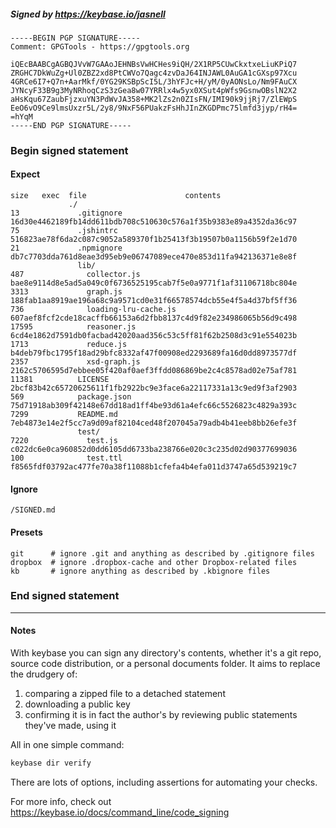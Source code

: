##### Signed by https://keybase.io/jasnell
```
-----BEGIN PGP SIGNATURE-----
Comment: GPGTools - https://gpgtools.org

iQEcBAABCgAGBQJVvW7GAAoJEHNBsVwHCHes9iQH/2X1RP5CUwCkxtxeLiuKPiQ7
ZRGHC7DkWuZg+Ul0ZBZ2xd8PtCWVo7Qagc4zvDaJ64INJAWL0AuGA1cGXsp97Xcu
4GRCe6I7+Q7n+AarMkf/0YG29KSBpScI5L/3hYFJc+H/yM/0yAONsLo/Nm9FAuCX
JYNcyF33B9g3MyNRhoqCzS3zGea8w07YRRlx4w5yx0XSut4pWfs9GsnwOBslN2X2
aHsKqu67ZaubFjzxuYN3PdWvJA358+MK2lZs2n0ZIsFN/IMI90k9jjRj7/ZlEWpS
EeO6vO9Ce9lmsUxzr5L/2y8/9NxF56PUakzFsHhJInZKGDPmc75lmfd3jyp/rH4=
=hYqM
-----END PGP SIGNATURE-----

```

<!-- END SIGNATURES -->

### Begin signed statement 

#### Expect

```
size   exec  file                      contents                                                        
             ./                                                                                        
13             .gitignore              16d30e4462189fb14dd611bdb708c510630c576a1f35b9383e89a4352da36c97
75             .jshintrc               516823ae78f6da2c087c9052a589370f1b25413f3b19507b0a1156b59f2e1d70
21             .npmignore              db7c7703dda761d8eae3d95eb9e06747089ece470e853d11fa942136371e8e8f
               lib/                                                                                    
487              collector.js          bae8e9114d8e5ad5a049c0f6736525195cab7f5e0a9771f1af31106718bc804e
3313             graph.js              188fab1aa8919ae196a68c9a9571cd0e31f66578574dcb55e4f5a4d37bf5ff36
736              loading-lru-cache.js  607aef8fcf2cde18cacffb66153a6d2fbb8137c4d9f82e234986065b56d9c498
17595            reasoner.js           6cd4e1862d7591db0facbad42020aad356c53c5ff81f62b2508d3c91e554023b
1713             reduce.js             b4deb79fbc1795f18ad29bfc8332af47f00908ed2293689fa16d0dd8973577df
2357             xsd-graph.js          2162c5706595d7ebbee05f420af0aef3ffdd086869be2c4c8578ad02e75af781
11381          LICENSE                 2bcf83b42c65720625611f1fb2922bc9e3face6a22117331a13c9ed9f3af2903
569            package.json            75d71918ab309f42148e67dd18ad1ff4be93d61a4efc66c5526823c4829a393c
7299           README.md               7eb4873e14e2f5cc7a9d09af82104ced48f207045a79adb4b41eeb8bb26efe3f
               test/                                                                                   
7220             test.js               c022dc6e0ca960852d0dd6105dd6733ba238766e020c3c235d02d90377699036
100              test.ttl              f8565fdf03792ac477fe70a38f11088b1cfefa4b4efa011d3747a65d539219c7
```

#### Ignore

```
/SIGNED.md
```

#### Presets

```
git      # ignore .git and anything as described by .gitignore files
dropbox  # ignore .dropbox-cache and other Dropbox-related files    
kb       # ignore anything as described by .kbignore files          
```

<!-- summarize version = 0.0.9 -->

### End signed statement

<hr>

#### Notes

With keybase you can sign any directory's contents, whether it's a git repo,
source code distribution, or a personal documents folder. It aims to replace the drudgery of:

  1. comparing a zipped file to a detached statement
  2. downloading a public key
  3. confirming it is in fact the author's by reviewing public statements they've made, using it

All in one simple command:

```bash
keybase dir verify
```

There are lots of options, including assertions for automating your checks.

For more info, check out https://keybase.io/docs/command_line/code_signing